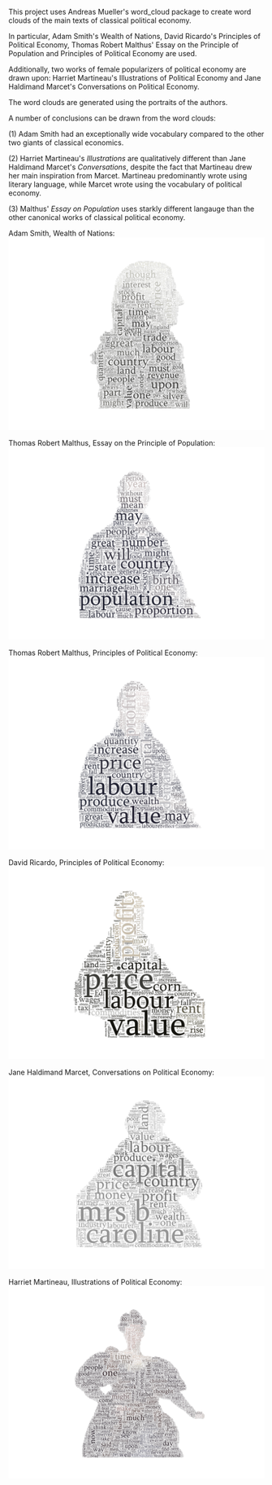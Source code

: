 This project uses Andreas Mueller's word_cloud package to create word clouds of the main texts of classical political economy.

In particular, Adam Smith's Wealth of Nations, David Ricardo's Principles of Political Economy, Thomas Robert Malthus' Essay on the Principle of Population and Principles of Political Economy are used.

Additionally, two works of female popularizers of political economy are drawn upon: Harriet Martineau's Illustrations of Political Economy and Jane Haldimand Marcet's Conversations on Political Economy.

The word clouds are generated using the portraits of the authors.

A number of conclusions can be drawn from the word clouds:

(1) Adam Smith had an exceptionally wide vocabulary compared to the other two giants of classical economics.

(2) Harriet Martineau's _Illustrations_ are qualitatively different than Jane Haldimand Marcet's _Conversations_, despite the fact that Martineau drew her main inspiration from Marcet. Martineau predominantly wrote using literary language, while Marcet wrote using the vocabulary of political economy.

(3) Malthus' _Essay on Population_ uses starkly different langauge than the other canonical works of classical political economy.

Adam Smith, Wealth of Nations:
![alt_text](https://raw.githubusercontent.com/chrissimmerman/Political-Economy-Word-Clouds/main/smithCloud.png?raw=true)

Thomas Robert Malthus, Essay on the Principle of Population:
![alt text](https://raw.githubusercontent.com/chrissimmerman/Political-Economy-Word-Clouds/main/malthusCloud.png?raw=true)

Thomas Robert Malthus, Principles of Political Economy:
![alt text](https://raw.githubusercontent.com/chrissimmerman/Political-Economy-Word-Clouds/main/malthusCloud2.png?raw=true)

David Ricardo, Principles of Political Economy:
![alt_text](https://raw.githubusercontent.com/chrissimmerman/Political-Economy-Word-Clouds/main/ricardoCloud.png?raw=true)

Jane Haldimand Marcet, Conversations on Political Economy:
![alt_text](https://raw.githubusercontent.com/chrissimmerman/Political-Economy-Word-Clouds/main/marcetCloudFixed.png)

Harriet Martineau, Illustrations of Political Economy:
![alt_text](https://github.com/chrissimmerman/Political-Economy-Word-Clouds/blob/main/martineauCloud.png?raw=true)
